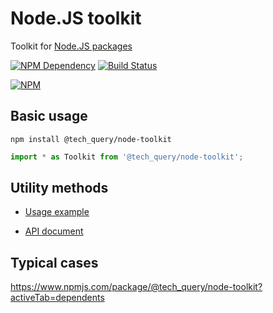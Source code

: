 # Node.JS toolkit

Toolkit for [Node.JS packages](https://docs.npmjs.com/getting-started/packages)

[![NPM Dependency](https://david-dm.org/TechQuery/node-toolkit.svg)][1]
[![Build Status](https://travis-ci.com/TechQuery/node-toolkit.svg?branch=master)][2]

[![NPM](https://nodei.co/npm/@tech_query/node-toolkit.png?downloads=true&downloadRank=true&stars=true)][3]

## Basic usage

```Shell
npm install @tech_query/node-toolkit
```

```JavaScript
import * as Toolkit from '@tech_query/node-toolkit';
```

## Utility methods

-   [Usage example](https://github.com/TechQuery/node-toolkit/tree/master/test)

-   [API document](https://tech-query.me/node-toolkit/)

## Typical cases

https://www.npmjs.com/package/@tech_query/node-toolkit?activeTab=dependents

[1]: https://david-dm.org/TechQuery/node-toolkit
[2]: https://travis-ci.com/TechQuery/node-toolkit
[3]: https://nodei.co/npm/@tech_query/node-toolkit/
